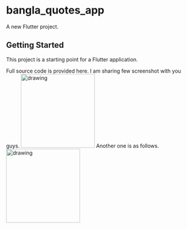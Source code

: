 # bangla_quotes_app

A new Flutter project.

## Getting Started

This project is a starting point for a Flutter application.

Full source code is provided here.
I am sharing few screenshot with you guys.
<img src="https://i.ibb.co/cy5ptVZ/Screenshot-2021-05-18-23-39-32-241-com-example-bangla-quotes-app.jpg" alt="drawing" width="200"/>
Another one is as follows.
<img src="https://i.ibb.co/dBr8Knm/Screenshot-2021-05-18-23-39-39-868-com-example-bangla-quotes-app.jpg" alt="drawing" width="200"/>
